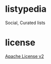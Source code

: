 listypedia
==========

Social, Curated lists

license
==========
[Apache License v2](http://www.apache.org/licenses/LICENSE-2.0)
